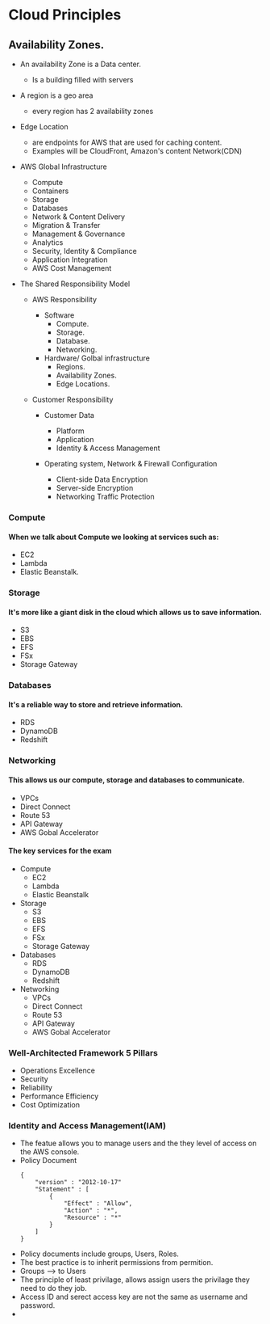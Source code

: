 # Cloud Principles

## Availability Zones.
- An availability Zone is a Data center.
    - Is a building filled with servers
- A region is a geo area
    - every region has 2 availability zones
- Edge Location
    - are endpoints for AWS that are used for caching content.
    - Examples will be CloudFront, Amazon's content Network(CDN)
- AWS Global Infrastructure
    - Compute
    - Containers
    - Storage
    - Databases
    - Network & Content Delivery
    - Migration & Transfer
    - Management & Governance
    - Analytics
    - Security, Identity & Compliance
    - Application Integration
    - AWS Cost Management
- The Shared Responsibility Model

    - AWS Responsibility
        - Software
            - Compute.
            - Storage.
            - Database.
            - Networking.
        - Hardware/ Golbal infrastructure
            - Regions.
            - Availability Zones.
            - Edge Locations.

    - Customer Responsibility

        - Customer Data
            - Platform
            - Application
            - Identity & Access Management

        - Operating system, Network & Firewall Configuration
            - Client-side Data Encryption
            - Server-side Encryption
            - Networking Traffic Protection 

### Compute
#### When we talk about Compute we looking at services such as:
- EC2
- Lambda
- Elastic Beanstalk.
### Storage
#### It's more like a giant disk in the cloud which allows us to save information.
- S3
- EBS
- EFS
- FSx
- Storage Gateway
### Databases
#### It's a reliable way to store and retrieve information.
- RDS
- DynamoDB
- Redshift
### Networking
#### This allows us our compute, storage and databases to communicate.
- VPCs
- Direct Connect
- Route 53
- API Gateway
- AWS Gobal Accelerator

#### The key services for the exam
- Compute
    - EC2
    - Lambda
    - Elastic Beanstalk
- Storage
    - S3
    - EBS
    - EFS
    - FSx
    - Storage Gateway
- Databases
    - RDS
    - DynamoDB
    - Redshift
- Networking
    - VPCs
    - Direct Connect
    - Route 53
    - API Gateway
    - AWS Gobal Accelerator

### Well-Architected Framework 5 Pillars
- Operations Excellence
- Security
- Reliability
- Performance Efficiency
- Cost Optimization

### Identity and Access Management(IAM)
- The featue allows you to manage users and the they level of access on the AWS console.
- Policy Document
    ~~~
    {
        "version" : "2012-10-17"
        "Statement" : [
            {
                "Effect" : "Allow",
                "Action" : "*",
                "Resource" : "*"
            }
        ]
    }
    ~~~
- Policy documents include groups, Users, Roles.
- The best practice is to inherit permissions from permition.
- Groups --> to Users
- The principle of least privilage, allows assign users the privilage they need to do they job.
- Access ID and serect access key are not the same as username and password.
- 